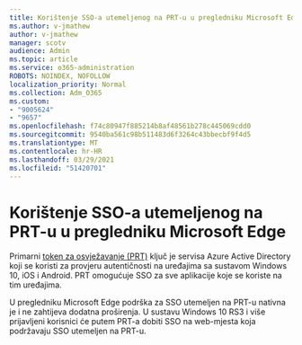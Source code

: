 ```yaml
---
title: Korištenje SSO-a utemeljenog na PRT-u u pregledniku Microsoft Edge
ms.author: v-jmathew
author: v-jmathew
manager: scotv
audience: Admin
ms.topic: article
ms.service: o365-administration
ROBOTS: NOINDEX, NOFOLLOW
localization_priority: Normal
ms.collection: Adm_O365
ms.custom:
- "9005624"
- "9657"
ms.openlocfilehash: f74c80947f885214b8af48561b278c445069cdd0
ms.sourcegitcommit: 9540ba561c98b511483d6f3264c43bbecbf9f4d5
ms.translationtype: MT
ms.contentlocale: hr-HR
ms.lasthandoff: 03/29/2021
ms.locfileid: "51420701"
---
```

# <a name="use-prt-based-sso-in-microsoft-edge"></a>Korištenje SSO-a utemeljenog na PRT-u u pregledniku Microsoft Edge

Primarni [token za osvježavanje (PRT)](https://go.microsoft.com/fwlink/?linkid=2133632) ključ je servisa Azure Active Directory koji se koristi za provjeru autentičnosti na uređajima sa sustavom Windows 10, iOS i Android. PRT omogućuje SSO za sve aplikacije koje se koriste na tim uređajima.

U pregledniku Microsoft Edge podrška za SSO utemeljen na PRT-u nativna je i ne zahtijeva dodatna proširenja. U sustavu Windows 10 RS3 i više prijavljeni korisnici će putem PRT-a dobiti SSO na web-mjesta koja podržavaju SSO utemeljen na PRT-u.
